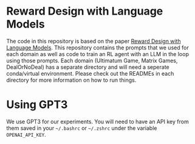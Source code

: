 # Reward Design with Language Models
The code in this repository is based on the paper [Reward Design with Language Models]().
This repository contains the prompts that we used for each domain as well as code to train an RL agent with an LLM in the loop using those prompts.
Each domain (Ultimatum Game, Matrix Games, DealOrNoDeal) has a separate directory and will need a seperate conda/virtual environment.
Please check out the READMEs in each directory for more information on how to run things.

# Using GPT3
We use GPT3 for our experiments. You will need to have an API key from them saved in your `~/.bashrc` or `~/.zshrc` under the variable `OPENAI_API_KEY`.
